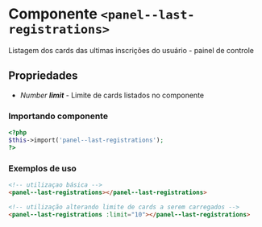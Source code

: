 # Componente `<panel--last-registrations>`
Listagem dos cards das ultimas inscrições do usuário - painel de controle

## Propriedades
- *Number **limit*** - Limite de cards listados no componente

### Importando componente
```PHP
<?php 
$this->import('panel--last-registrations');
?>
```
### Exemplos de uso
```HTML
<!-- utilizaçao básica -->
<panel--last-registrations></panel--last-registrations>

<!-- utilização alterando limite de cards a serem carregados -->
<panel--last-registrations :limit="10"></panel--last-registrations>

```